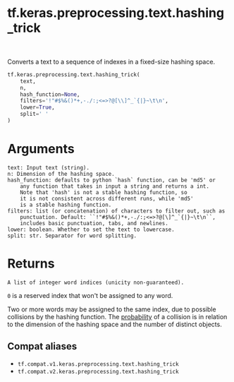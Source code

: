 <div itemscope itemtype="http://developers.google.com/ReferenceObject">
<meta itemprop="name" content="tf.keras.preprocessing.text.hashing_trick" />
<meta itemprop="path" content="Stable" />
</div>

# tf.keras.preprocessing.text.hashing_trick

<!-- Insert buttons and diff -->

<table class="tfo-notebook-buttons tfo-api" align="left">
</table>



Converts a text to a sequence of indexes in a fixed-size hashing space.

``` python
tf.keras.preprocessing.text.hashing_trick(
    text,
    n,
    hash_function=None,
    filters='!"#$%&()*+,-./:;<=>?@[\\]^_`{|}~\t\n',
    lower=True,
    split=' '
)
```



<!-- Placeholder for "Used in" -->

# Arguments
    text: Input text (string).
    n: Dimension of the hashing space.
    hash_function: defaults to python `hash` function, can be 'md5' or
        any function that takes in input a string and returns a int.
        Note that 'hash' is not a stable hashing function, so
        it is not consistent across different runs, while 'md5'
        is a stable hashing function.
    filters: list (or concatenation) of characters to filter out, such as
        punctuation. Default: ``!"#$%&()*+,-./:;<=>?@[\]^_`{|}~\t\n``,
        includes basic punctuation, tabs, and newlines.
    lower: boolean. Whether to set the text to lowercase.
    split: str. Separator for word splitting.

# Returns
    A list of integer word indices (unicity non-guaranteed).

`0` is a reserved index that won't be assigned to any word.

Two or more words may be assigned to the same index, due to possible
collisions by the hashing function.
The [probability](
    https://en.wikipedia.org/wiki/Birthday_problem#Probability_table)
of a collision is in relation to the dimension of the hashing space and
the number of distinct objects.

## Compat aliases

* `tf.compat.v1.keras.preprocessing.text.hashing_trick`
* `tf.compat.v2.keras.preprocessing.text.hashing_trick`

